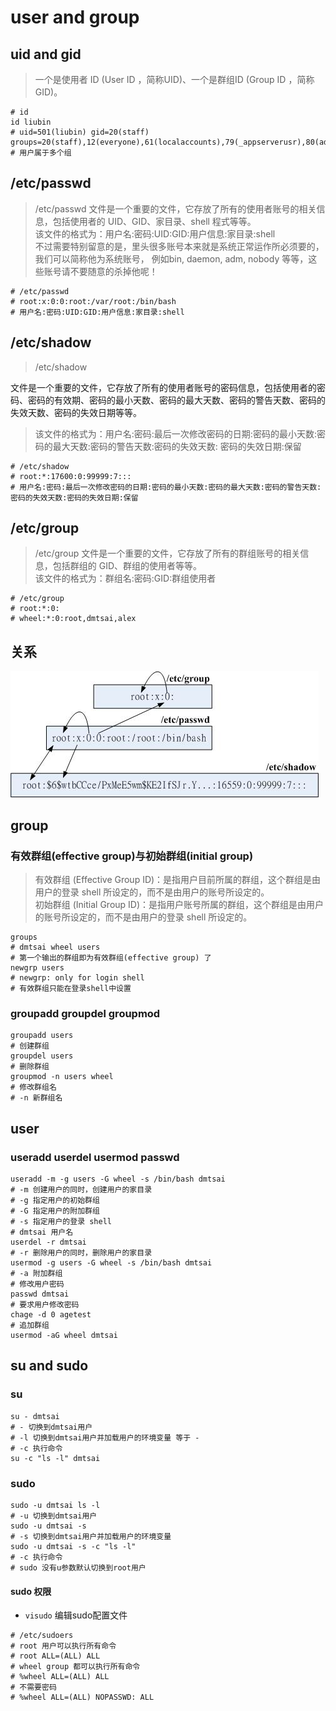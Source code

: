 # user and group

## uid and gid

> 一个是使用者 ID (User ID ，简称UID)、一个是群组ID (Group ID ，简称GID)。

```shell
# id  
id liubin
# uid=501(liubin) gid=20(staff) groups=20(staff),12(everyone),61(localaccounts),79(_appserverusr),80(admin),81(_appserveradm),98(_lpadmin),701(com.apple.sharepoint.group.1),33(_appstore),100(_lpoperator),204(_developer),250(_analyticsusers),395(com.apple.access_ftp),398(com.apple.access_screensharing),399(com.apple.access_ssh),400(com.apple.access_remote_ae)
# 用户属于多个组
```

## /etc/passwd

> /etc/passwd 文件是一个重要的文件，它存放了所有的使用者账号的相关信息，包括使用者的 UID、GID、家目录、shell 程式等等。<br>
> 该文件的格式为：用户名:密码:UID:GID:用户信息:家目录:shell <br>
> 不过需要特别留意的是，里头很多账号本来就是系统正常运作所必须要的，我们可以简称他为系统账号， 例如bin, daemon, adm, nobody
> 等等，这些账号请不要随意的杀掉他呢！

```shell
# /etc/passwd
# root:x:0:0:root:/var/root:/bin/bash
# 用户名:密码:UID:GID:用户信息:家目录:shell
```

## /etc/shadow

> /etc/shadow
>
文件是一个重要的文件，它存放了所有的使用者账号的密码信息，包括使用者的密码、密码的有效期、密码的最小天数、密码的最大天数、密码的警告天数、密码的失效天数、密码的失效日期等等。<br>
> 该文件的格式为：用户名:密码:最后一次修改密码的日期:密码的最小天数:密码的最大天数:密码的警告天数:密码的失效天数:
> 密码的失效日期:保留<br>

```shell
# /etc/shadow
# root:*:17600:0:99999:7:::
# 用户名:密码:最后一次修改密码的日期:密码的最小天数:密码的最大天数:密码的警告天数:密码的失效天数:密码的失效日期:保留
```

## /etc/group

> /etc/group 文件是一个重要的文件，它存放了所有的群组账号的相关信息，包括群组的 GID、群组的使用者等等。<br>
> 该文件的格式为：群组名:密码:GID:群组使用者<br>

```shell
# /etc/group
# root:*:0:
# wheel:*:0:root,dmtsai,alex
```

## 关系

<img src="./image/user1.png" alt="user">

## group

### 有效群组(effective group)与初始群组(initial group)

> 有效群组 (Effective Group ID)：是指用户目前所属的群组，这个群组是由用户的登录 shell
> 所设定的，而不是由用户的账号所设定的。<br>
> 初始群组 (Initial Group ID)：是指用户账号所属的群组，这个群组是由用户的账号所设定的，而不是由用户的登录 shell
> 所设定的。<br>

```shell
groups
# dmtsai wheel users
# 第一个输出的群组即为有效群组(effective group) 了
newgrp users
# newgrp: only for login shell
# 有效群组只能在登录shell中设置
```

### groupadd groupdel groupmod

```shell
groupadd users
# 创建群组
groupdel users
# 删除群组
groupmod -n users wheel
# 修改群组名
# -n 新群组名
```

## user

### useradd userdel usermod passwd

```shell
useradd -m -g users -G wheel -s /bin/bash dmtsai
# -m 创建用户的同时，创建用户的家目录
# -g 指定用户的初始群组
# -G 指定用户的附加群组
# -s 指定用户的登录 shell
# dmtsai 用户名
userdel -r dmtsai
# -r 删除用户的同时，删除用户的家目录
usermod -g users -G wheel -s /bin/bash dmtsai
# -a 附加群组
# 修改用户密码
passwd dmtsai
# 要求用户修改密码
chage -d 0 agetest 
# 追加群组
usermod -aG wheel dmtsai
```

## su and sudo

### su

```shell
su - dmtsai
# - 切换到dmtsai用户
# -l 切换到dmtsai用户并加载用户的环境变量 等于 -
# -c 执行命令
su -c "ls -l" dmtsai
```

### sudo

```shell
sudo -u dmtsai ls -l
# -u 切换到dmtsai用户
sudo -u dmtsai -s
# -s 切换到dmtsai用户并加载用户的环境变量
sudo -u dmtsai -s -c "ls -l"
# -c 执行命令
# sudo 没有u参数默认切换到root用户
```

#### sudo 权限

- `visudo` 编辑sudo配置文件

```shell
# /etc/sudoers
# root 用户可以执行所有命令
# root ALL=(ALL) ALL
# wheel group 都可以执行所有命令
# %wheel ALL=(ALL) ALL
# 不需要密码
# %wheel ALL=(ALL) NOPASSWD: ALL
```
